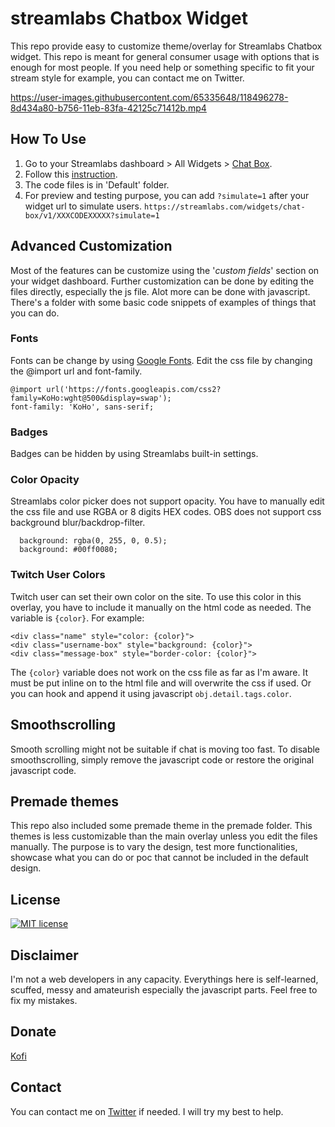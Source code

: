 
# streamlabs Chatbox Widget
This repo provide easy to customize theme/overlay for Streamlabs Chatbox widget. This repo is meant for general consumer usage with options that is enough for most people. If you need help or something specific to fit your stream style for example, you can contact me on Twitter.

https://user-images.githubusercontent.com/65335648/118496278-8d434a80-b756-11eb-83fa-42125c71412b.mp4


## How To Use

1. Go to your Streamlabs dashboard > All Widgets > [Chat Box](https://streamlabs.com/dashboard#/chatbox).
2. Follow this [instruction]().
3. The code files is in 'Default' folder.
4. For preview and testing purpose, you can add `?simulate=1` after your widget url to simulate users.
`https://streamlabs.com/widgets/chat-box/v1/XXXCODEXXXXX?simulate=1`

## Advanced Customization

Most of the features can be customize using the '*custom fields*' section on your widget dashboard. Further customization can be done by editing the files directly, especially the js file. Alot more can be done with javascript. There's a folder with some basic code snippets of examples of things that you can do.
### Fonts

Fonts can be change by using [Google Fonts](https://fonts.google.com/). Edit the css file by changing the @import url and font-family.

``` 
@import url('https://fonts.googleapis.com/css2?family=KoHo:wght@500&display=swap');
font-family: 'KoHo', sans-serif;
```

### Badges

Badges can be hidden by using Streamlabs built-in settings.

### Color Opacity

Streamlabs color picker does not support opacity. You have to manually edit the css file and use RGBA or 8 digits HEX codes. OBS does not support css background blur/backdrop-filter.

```
  background: rgba(0, 255, 0, 0.5);
  background: #00ff0080;
```

### Twitch User Colors

Twitch user can set their own color on the site. To use this color in this overlay, you have to include it manually on the html code as needed. The variable is `{color}`. For example:

    <div class="name" style="color: {color}">
    <div class="username-box" style="background: {color}">
    <div class="message-box" style="border-color: {color}">

The `{color}` variable does not work on the css file as far as I'm aware. It must be put inline on to the html file and will overwrite the css if used. Or you can hook and append it using javascript `obj.detail.tags.color`.

## Smoothscrolling

Smooth scrolling might not be suitable if chat is moving too fast. To disable smoothscrolling, simply remove the javascript code or restore the original javascript code. 

## Premade themes

This repo also included some premade theme in the premade folder. This themes is less customizable than the main overlay unless you edit the files manually. The purpose is to vary the design, test more functionalities, showcase what you can do or poc that cannot be included in the default design. 

## License

[![MIT license](https://badgen.net/badge/License/MIT/blue)](https://github.com/metadotmy/streamlabs-chat/blob/master/LICENSE)

## Disclaimer

I'm not a web developers in any capacity. Everythings here is self-learned, scuffed, messy and amateurish especially the javascript parts. Feel free to fix my mistakes.


## Donate

[Kofi](https://ko-fi.com/metadotmy)

## Contact

You can contact me on [Twitter](https://twitter.com/JHOOOOOOOOOOOOQ) if needed. I will try my best to help.
